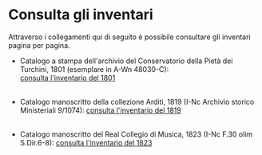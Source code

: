 # Consulta gli inventari

Attraverso i collegamenti qui di seguito è possibile consultare gli inventari pagina per pagina.

- Catalogo a stampa dell'archivio del Conservatorio della Pietà dei Turchini, 1801 (esemplare in A-Wn 48030-C):  
    [consulta l'inventario del 1801](/consulta/1801)<br/><br/>


- Catalogo manoscritto della collezione Arditi, 1819 (I-Nc Archivio storico Ministeriali 9/1074):
    [consulta l'inventario del 1819](/consulta/1819)<br/><br/>


- Catalogo manoscritto del Real Collegio di Musica, 1823 (I-Nc F.30 olim S.Dir.6-8):
    [consulta l'inventario del 1823](/consulta/1823)
